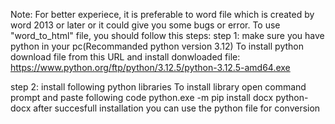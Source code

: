 Note:
        For better experiece, it is preferable to word file which is created by word 2013 or later
        or it could give you some bugs or error.
To use "word_to_html" file, you should follow this steps:
step 1: make sure you have python in your pc(Recommanded python version 3.12)
        To install python download file from this URL and install donwloaded file:
        https://www.python.org/ftp/python/3.12.5/python-3.12.5-amd64.exe

step 2: install following python libraries
        To install library open command prompt and paste following code
        python.exe -m pip install docx python-docx
        after succesfull installation you can use the python file for conversion